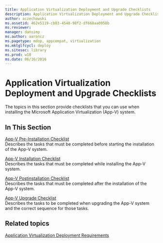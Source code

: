 ```yaml
---
title: Application Virtualization Deployment and Upgrade Checklists
description: Application Virtualization Deployment and Upgrade Checklists
author: aczechowski
ms.assetid: 462e5119-cb83-4548-98f2-df668aa0958b
ms.reviewer: 
manager: dansimp
ms.author: aaroncz
ms.pagetype: mdop, appcompat, virtualization
ms.mktglfcycl: deploy
ms.sitesec: library
ms.prod: w10
ms.date: 06/16/2016
---
```



# Application Virtualization Deployment and Upgrade Checklists


The topics in this section provide checklists that you can use when installing the Microsoft Application Virtualization (App-V) system.

## In This Section


<a href="" id="app-v-pre-installation-checklist"></a>[App-V Pre-Installation Checklist](app-v-pre-installation-checklist.md)  
Describes the tasks that must be completed before starting the installation of the App-V system.

<a href="" id="app-v-installation-checklist"></a>[App-V Installation Checklist](app-v-installation-checklist.md)  
Describes the tasks that must be completed while installing the App-V system.

<a href="" id="app-v-postinstallation-checklist"></a>[App-V Postinstallation Checklist](app-v-postinstallation-checklist.md)  
Describes the tasks that must be completed after the installation of the App-V system.

<a href="" id="app-v-upgrade-checklist"></a>[App-V Upgrade Checklist](app-v-upgrade-checklist.md)  
Describes the tasks to be completed when upgrading the App-V system and the correct sequence for those tasks.

## Related topics


[Application Virtualization Deployment Requirements](application-virtualization-deployment-requirements.md)

 

 






